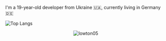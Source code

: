 I'm a 19-year-old developer from Ukraine 🇺🇦, currently living in Germany 🇩🇪

![Top Langs](https://github-readme-stats.vercel.app/api/top-langs/?username=lowton05&layout=compact)

<p align="center"><img src="https://github-readme-streak-stats.herokuapp.com/?user=lowton05&theme=black-ice&hide_border=true&stroke=0000&background=0D1117&ring=e05397&fire=e05397&currStreakLabel=e05397" alt="lowton05" /></p>
